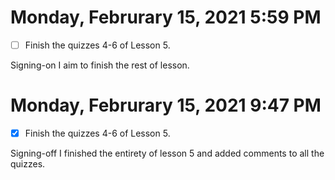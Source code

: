 # Monday, Februrary 15, 2021 5:59 PM
- [ ] Finish the quizzes 4-6 of Lesson 5.

Signing-on I aim to finish the rest of lesson.

# Monday, Februrary 15, 2021 9:47 PM
- [X] Finish the quizzes 4-6 of Lesson 5.

Signing-off I finished the entirety of lesson 5 and added comments to all the quizzes.